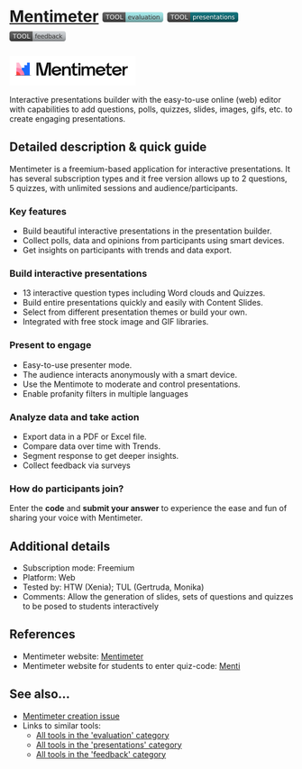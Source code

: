 # [Mentimeter](https://www.mentimeter.com/)  [<img src="images/evaluation.png" align="bottom">](https://github.com/e-CLOSE/Toolbox/issues?q=label%3A01_TOOL+label%3Aevaluation) [<img src="images/presentations.png" align="bottom">](https://github.com/e-CLOSE/Toolbox/issues?q=label%3A01_TOOL+label%3Apresentations) [<img src="images/feedback.png" align="bottom">](https://github.com/e-CLOSE/Toolbox/issues?q=label%3A01_TOOL+label%3Afeedback)

![Mentimer Logo](images/mentimeter.png)

Interactive presentations builder with the easy-to-use online (web) editor with capabilities to add questions, polls, quizzes, slides, images, gifs, etc. to create engaging presentations.


## Detailed description & quick guide

Mentimeter is a freemium-based application for interactive presentations. It has several subscription types and it free version allows up to 2 questions, 5 quizzes, with unlimited sessions and audience/participants.

### Key features
- Build beautiful interactive presentations in the presentation builder.
- Collect polls, data and opinions from participants using smart devices.
- Get insights on participants with trends and data export.

### Build interactive presentations
- 13 interactive question types including Word clouds and Quizzes.
- Build entire presentations quickly and easily with Content Slides.
- Select from different presentation themes or build your own.
- Integrated with free stock image and GIF libraries.

### Present to engage
- Easy-to-use presenter mode.
- The audience interacts anonymously with a smart device.
- Use the Mentimote to moderate and control presentations.
- Enable profanity filters in multiple languages

### Analyze data and take action
- Export data in a PDF or Excel file.
- Compare data over time with Trends.
- Segment response to get deeper insights.
- Collect feedback via surveys

### How do participants join?
Enter the **code** and **submit your answer** to experience the ease and fun of sharing your voice with Mentimeter.


## Additional details

- Subscription mode: Freemium
- Platform: Web
- Tested by: HTW (Xenia); TUL (Gertruda, Monika)
- Comments: Allow the generation of slides, sets of questions and quizzes to be posed to students interactively


## References

- Mentimeter website: [Mentimeter](https://www.mentimeter.com/)
- Mentimeter website for students to enter quiz-code: [Menti](https://www.menti.com/)


## See also...

- [Mentimeter creation issue](https://github.com/e-CLOSE/Toolbox/issues/68)
- Links to similar tools:
  - [All tools in the 'evaluation' category](https://github.com/e-CLOSE/Toolbox/issues?q=label%3A01_TOOL+label%3Aevaluation)
  - [All tools in the 'presentations' category](https://github.com/e-CLOSE/Toolbox/issues?q=label%3A01_TOOL+label%3Apresentations)
  - [All tools in the 'feedback' category](https://github.com/e-CLOSE/Toolbox/issues?q=label%3A01_TOOL+label%3Afeedback)
